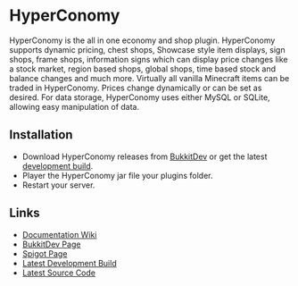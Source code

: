 HyperConomy
===========

HyperConomy is the all in one economy and shop plugin.  HyperConomy supports dynamic pricing, chest shops, Showcase style item displays, sign shops, frame shops, information signs which can display price changes like a stock market, region based shops, global shops, time based stock and balance changes and much more.  Virtually all vanilla Minecraft items can be traded in HyperConomy.  Prices change dynamically or can be set as desired.  For data storage, HyperConomy uses either MySQL or SQLite, allowing easy manipulation of data.

Installation
---------
* Download HyperConomy releases from [BukkitDev](http://dev.bukkit.org/bukkit-plugins/hyperconomy/files/) or get the latest [development build](http://regalowl.net:8081/job/HyperConomy/).
* Player the HyperConomy jar file your plugins folder.
* Restart your server.

Links
---------
* [Documentation Wiki](https://github.com/RegalOwl/HyperConomy-Documentation)
* [BukkitDev Page](http://dev.bukkit.org/bukkit-plugins/hyperconomy/)
* [Spigot Page](https://www.spigotmc.org/resources/hyperconomy.4602/)
* [Latest Development Build](http://regalowl.net:8081/job/HyperConomy/)
* [Latest Source Code](https://github.com/RegalOwl/HyperConomy/tree/hc-dev)
